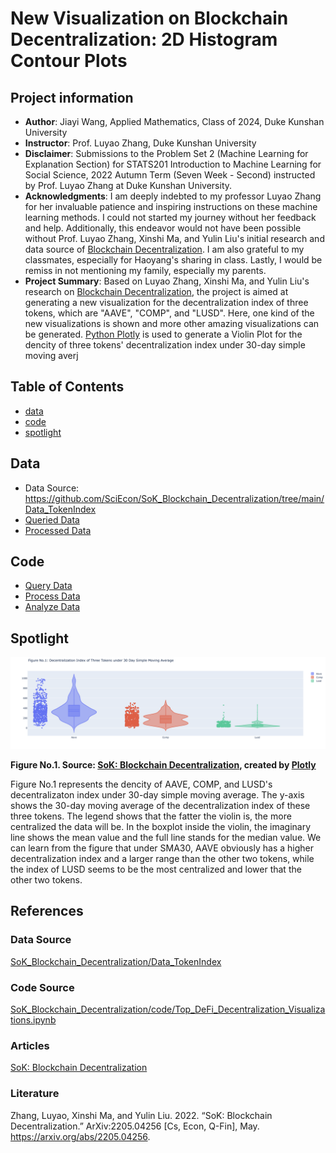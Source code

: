 # New Visualization on Blockchain Decentralization: 2D Histogram Contour Plots
## Project information
- **Author**: Jiayi Wang, Applied Mathematics, Class of 2024, Duke Kunshan University
- **Instructor**: Prof. Luyao Zhang, Duke Kunshan University
- **Disclaimer**: Submissions to the Problem Set 2 (Machine Learning for Explanation Section) for STATS201 Introduction to Machine Learning for Social Science, 2022 Autumn Term (Seven Week - Second) instructed by Prof. Luyao Zhang at Duke Kunshan University.
- **Acknowledgments**:  I am deeply indebted to my professor Luyao Zhang for her invaluable patience and inspiring instructions on these machine learning methods. I could not started my journey without her feedback and help. Additionally, this endeavor would not have been possible without Prof. Luyao Zhang, Xinshi Ma, and Yulin Liu's initial research and data source of [Blockchain Decentralization](https://arxiv.org/abs/2205.04256). I am also grateful to my classmates, especially for Haoyang's sharing in class. Lastly, I would be remiss in not mentioning my family, especially my parents.
- **Project Summary**: Based on Luyao Zhang, Xinshi Ma, and Yulin Liu's research on [Blockchain Decentralization](https://arxiv.org/abs/2205.04256), the project is aimed at generating a new visualization for the decentralization index of three tokens, which are "AAVE", "COMP", and "LUSD". Here, one kind of the new visualizations is shown and more other amazing visualizations can be generated. [Python Plotly](https://plotly.com/python/) is used to generate a Violin Plot for the dencity of three tokens' decentralization index under 30-day simple moving averj

## Table of Contents
- [data](https://github.com/Jay2251929205/portfolio/tree/main/data)
- [code](https://github.com/Jay2251929205/portfolio/tree/main/code)
- [spotlight](https://github.com/Jay2251929205/portfolio/tree/main/spotlight)

## Data
- Data Source: https://github.com/SciEcon/SoK_Blockchain_Decentralization/tree/main/Data_TokenIndex
- [Queried Data](https://github.com/Jay2251929205/portfolio/tree/main/data/Queried_Data)
- [Processed Data](https://github.com/Jay2251929205/portfolio/tree/main/data/Processed_Data)

## Code
- [Query Data](https://github.com/Jay2251929205/portfolio/blob/main/code/Query_Data.ipynb)
- [Process Data](https://github.com/Jay2251929205/portfolio/blob/main/code/Process_Data_updated.ipynb)
- [Analyze Data](https://github.com/Jay2251929205/portfolio/blob/main/code/Analyze_Data_updated_updated.ipynb)

## Spotlight

![Figure No.1 ](https://github.com/Jay2251929205/portfolio/blob/main/spotlight/image/figure1.png)

**Figure No.1. Source: [SoK: Blockchain Decentralization](https://github.com/SciEcon/SoK_Blockchain_Decentralization/), created by [Plotly](https://plotly.com/python/)**

Figure No.1 represents the dencity of AAVE, COMP, and LUSD's decentralizaton index under 30-day simple moving average. The y-axis shows the 30-day moving average of the decentralization index of these three tokens. The legend shows that the fatter the violin is, the more centralized the data will be. In the boxplot inside the violin, the imaginary line shows the mean value and the full line stands for the median value. We can learn from the figure that under SMA30, AAVE obviously has a higher decentralization index and a larger range than the other two tokens, while the index of LUSD seems to be the most centralized and lower that the other two tokens.


## References

### Data Source
[SoK_Blockchain_Decentralization/Data_TokenIndex](https://github.com/SciEcon/SoK_Blockchain_Decentralization/tree/main/Data_TokenIndex)
### Code Source
[SoK_Blockchain_Decentralization/code/Top_DeFi_Decentralization_Visualizations.ipynb](https://github.com/SciEcon/SoK_Blockchain_Decentralization/blob/main/code/Top_DeFi_Decentralization_Visualizations.ipynb)
### Articles
[SoK: Blockchain Decentralization](https://arxiv.org/abs/2205.04256)
### Literature
Zhang, Luyao, Xinshi Ma, and Yulin Liu. 2022. “SoK: Blockchain Decentralization.” ArXiv:2205.04256 [Cs, Econ, Q-Fin], May. https://arxiv.org/abs/2205.04256.
